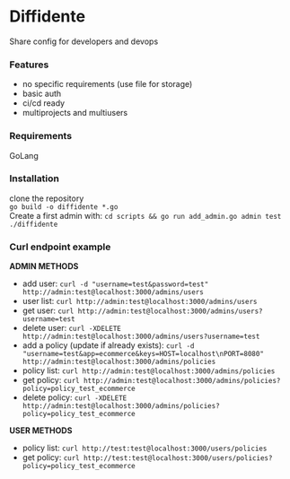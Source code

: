 # Diffidente
Share config for developers and devops 

### Features
- no specific requirements (use file for storage)
- basic auth
- ci/cd ready
- multiprojects and multiusers

### Requirements
GoLang

### Installation
clone the repository    
`go build -o diffidente *.go`    
Create a first admin with: `cd scripts && go run add_admin.go admin test`    
`./diffidente`    

### Curl endpoint example
**ADMIN METHODS**
- add user: `curl -d "username=test&password=test" http://admin:test@localhost:3000/admins/users`
- user list: `curl http://admin:test@localhost:3000/admins/users`
- get user: `curl http://admin:test@localhost:3000/admins/users?username=test`
- delete user: `curl -XDELETE http://admin:test@localhost:3000/admins/users?username=test`
- add a policy (update if already exists): `curl -d "username=test&app=ecommerce&keys=HOST=localhost\nPORT=8080" http://admin:test@localhost:3000/admins/policies`
- policy list: `curl http://admin:test@localhost:3000/admins/policies`
- get policy: `curl http://admin:test@localhost:3000/admins/policies?policy=policy_test_ecommerce`
- delete policy: `curl -XDELETE http://admin:test@localhost:3000/admins/policies?policy=policy_test_ecommerce`

**USER METHODS**
- policy list: `curl http://test:test@localhost:3000/users/policies`
- get policy: `curl http://test:test@localhost:3000/users/policies?policy=policy_test_ecommerce`

